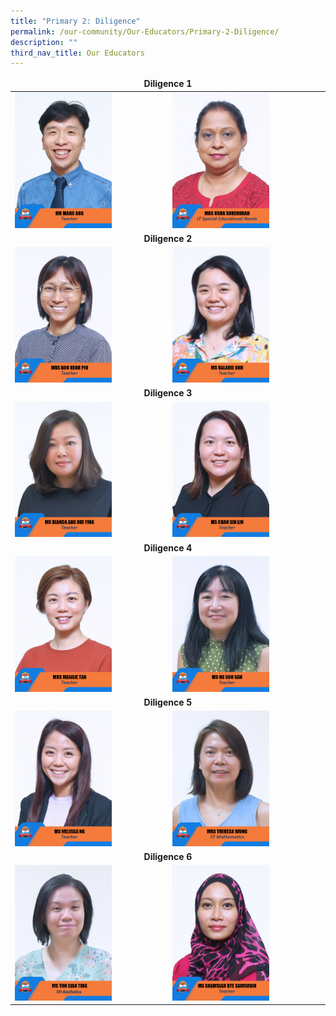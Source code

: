 ```yaml
---
title: "Primary 2: Diligence"
permalink: /our-community/Our-Educators/Primary-2-Diligence/
description: ""
third_nav_title: Our Educators
---
```

<table>
<thead>
  <tr>
		<td colspan="2"><center><b>Diligence 1</b></center></td>
  </tr>
</thead>
<tbody>
  <tr>
    <td><img src="/images/Teaching%20Staff/2023_mr%20marc%20ang.jpg" style="width:65%"></td>
    <td><img src="/images/Teaching%20Staff/2023_mrs%20usha%20surendran-final.jpg" style="width:65%"> </td>
  </tr>
  <tr>
    <td colspan="2"><center><b>Diligence 2</b></center></td>
  </tr>
  <tr>
    <td><img src="/images/Teaching%20Staff/2023_mrs%20boo%20heoh%20pio.jpg" style="width:65%"> </td>
    <td><img src="/images/Teaching%20Staff/2023_ms%20valarie%20koh.jpg" style="width:65%"> </td>
  </tr>
  <tr>
    <td colspan="2"><center><b>Diligence 3</b></center></td>
  </tr>
  <tr>
    <td><img src="/images/Teaching%20Staff/2023_ms%20bianca%20ang%20hui%20ying.jpg" style="width:65%"> </td>
    <td><img src="/images/Teaching%20Staff/2023_ms%20chan%20sin%20lin.jpg" style="width:65%"> </td>
  </tr>
  <tr>
    <td colspan="2"><center><b>Diligence 4</b></center></td>
  </tr>
  <tr>
    <td> <img src="/images/Teaching%20Staff/2023_mrs%20maggie%20tan.jpg" style="width:65%"></td>
    <td><img src="/images/Teaching%20Staff/2023_ms%20ng%20soo%20san.jpg" style="width:65%"> </td>
  </tr>
  <tr>
    <td colspan="2"><center><b>Diligence 5</b></center></td>
  </tr>
  <tr>
    <td><img src="/images/Teaching%20Staff/2023_ms%20melissa%20ng.jpg" style="width:65%"> </td>
    <td><img src="/images/Teaching%20Staff/2023_mrs%20theresa%20wong-final.jpg" style="width:65%"> </td>
  </tr>
  <tr>
    <td colspan="2"><center><b>Diligence 6</b></center></td>
  </tr>
  <tr>
    <td><img src="/images/Teaching%20Staff/ms%20toh%20xiao%20ting.jpg" style="width:65%"> </td>
    <td><img src="/images/Teaching%20Staff/2023_ms%20shamsiah%20bte%20samsudin.jpg" style="width:65%"> </td>
  </tr>
</tbody>
</table>